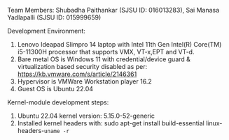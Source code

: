 Team Members:
Shubadha Paithankar   (SJSU ID: 016013283), Sai Manasa Yadlapalli (SJSU ID: 015999659)

Development Environment:
  1. Lenovo Ideapad Slimpro 14 laptop with Intel 11th Gen Intel(R) Core(TM) i5-11300H processor that supports VMX, VT-x,EPT and VT-d.
  2. Bare metal OS is Windows 11 with credential/device guard & virtualization based security disabled as per: https://kb.vmware.com/s/article/2146361
  3. Hypervisor is VMWare Workstation player 16.2
  4. Guest OS is Ubuntu 22.04

Kernel-module development steps:
  1. Ubuntu 22.04 kernel version: 5.15.0-52-generic
  2. Installed kernel headers with: sudo apt-get install build-essential linux-headers-`uname -r`

